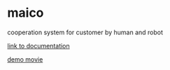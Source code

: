 # maico

cooperation system for customer by human and robot

[link to documentation](https://github.com/tech-sketch/maico/tree/master/doc)

[demo movie](https://youtu.be/HdYe2GcFGdc)
